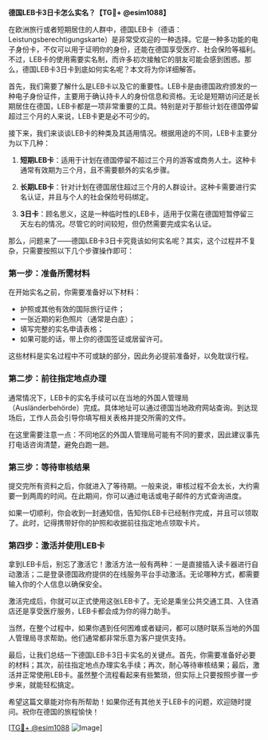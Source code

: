 **德国LEB卡3日卡怎么实名？【TG💪+ @esim1088】**

在欧洲旅行或者短期居住的人群中，德国LEB卡（德语：Leistungsberechtigungskarte）是非常受欢迎的一种选择。它是一种多功能的电子身份卡，不仅可以用于证明你的身份，还能在德国享受医疗、社会保险等福利。不过，LEB卡的使用需要实名制，而许多初次接触它的朋友可能会感到困惑。那么，德国LEB卡3日卡到底如何实名呢？本文将为你详细解答。

首先，我们需要了解什么是LEB卡以及它的重要性。LEB卡是由德国政府颁发的一种电子身份证件，主要用于确认持卡人的身份信息和资格。无论是短期访问还是长期居住在德国，LEB卡都是一项非常重要的工具。特别是对于那些计划在德国停留超过三个月的人来说，LEB卡更是必不可少的。

接下来，我们来谈谈LEB卡的种类及其适用情况。根据用途的不同，LEB卡主要分为以下几种：

1. **短期LEB卡**：适用于计划在德国停留不超过三个月的游客或商务人士。这种卡通常有效期为三个月，且不需要额外的实名步骤。
   
2. **长期LEB卡**：针对计划在德国居住超过三个月的人群设计。这种卡需要进行实名认证，并且与个人的社会保险号码绑定。

3. **3日卡**：顾名思义，这是一种临时性的LEB卡，适用于仅需在德国短暂停留三天左右的情况。尽管它的时间较短，但仍然需要完成实名认证。

那么，问题来了——德国LEB卡3日卡究竟该如何实名呢？其实，这个过程并不复杂，只需要按照以下几个步骤操作即可：

### 第一步：准备所需材料

在开始实名之前，你需要准备好以下材料：
- 护照或其他有效的国际旅行证件；
- 一张近期的彩色照片（通常是白底）；
- 填写完整的实名申请表格；
- 如果可能的话，带上你的德国签证或居留许可。

这些材料是实名过程中不可或缺的部分，因此务必提前准备好，以免耽误行程。

### 第二步：前往指定地点办理

通常情况下，LEB卡的实名手续可以在当地的外国人管理局（Ausländerbehörde）完成。具体地址可以通过德国当地政府网站查询。到达现场后，工作人员会引导你填写相关表格并提交所需的文件。

在这里需要注意一点：不同地区的外国人管理局可能有不同的要求，因此建议事先打电话咨询清楚，避免白跑一趟。

### 第三步：等待审核结果

提交完所有资料之后，你就进入了等待期。一般来说，审核过程不会太长，大约需要一到两周的时间。在此期间，你可以通过电话或电子邮件的方式查询进度。

如果一切顺利，你会收到一封通知信，告知你LEB卡已经制作完成，并且可以领取了。此时，记得携带好你的护照和收据前往指定地点领取卡片。

### 第四步：激活并使用LEB卡

拿到LEB卡后，别忘了激活它！激活方法一般有两种：一是直接插入读卡器进行自动激活；二是登录德国政府提供的在线服务平台手动激活。无论哪种方式，都需要输入你的个人信息以确保安全。

激活完成后，你就可以正式使用这张LEB卡了。无论是乘坐公共交通工具、入住酒店还是享受医疗服务，LEB卡都会成为你的得力助手。

当然，在整个过程中，如果你遇到任何困难或者疑问，都可以随时联系当地的外国人管理局寻求帮助。他们通常都非常乐意为客户提供支持。

最后，让我们总结一下德国LEB卡3日卡实名的关键点。首先，你需要准备好必要的材料；其次，前往指定地点办理实名手续；再次，耐心等待审核结果；最后，激活并正常使用LEB卡。虽然整个流程看起来有些繁琐，但实际上只要按照步骤一步步来，就能轻松搞定。

希望这篇文章能对你有所帮助！如果你还有其他关于LEB卡的问题，欢迎随时提问。祝你在德国的旅程愉快！

[[TG💪+ @esim1088](https://t.me/s/esim1088) ![Image](https://i.postimg.cc/4NQfJmqS/Snipaste-2025-05-13-00-14-12.png)]